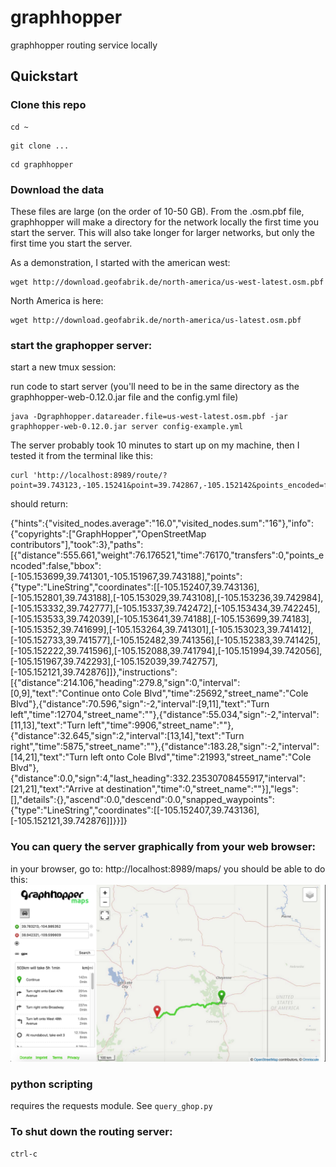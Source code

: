 # graphhopper
graphhopper routing service locally
## Quickstart
### Clone this repo
```
cd ~
```

```
git clone ...
```

```
cd graphhopper
```
### Download the data
These files are large (on the order of 10-50 GB).  From the .osm.pbf file, graphhopper will make a directory for the network locally the first time you start the server.  This will also take longer for larger networks, but only the first time you start the server.

As a demonstration, I started with the american west:
```
wget http://download.geofabrik.de/north-america/us-west-latest.osm.pbf
```

North America is here:
```
wget http://download.geofabrik.de/north-america/us-latest.osm.pbf
```

### start the graphopper server:
start a new tmux session:

run code to start server (you'll need to be in the same directory as the graphhopper-web-0.12.0.jar file and the config.yml file)
```
java -Dgraphhopper.datareader.file=us-west-latest.osm.pbf -jar graphhopper-web-0.12.0.jar server config-example.yml
```
The server probably took 10 minutes to start up on my machine, then I tested it from the terminal like this:

```
curl 'http://localhost:8989/route/?point=39.743123,-105.15241&point=39.742867,-105.152142&points_encoded=false'
```
should return:

{"hints":{"visited_nodes.average":"16.0","visited_nodes.sum":"16"},"info":{"copyrights":["GraphHopper","OpenStreetMap contributors"],"took":3},"paths":[{"distance":555.661,"weight":76.176521,"time":76170,"transfers":0,"points_encoded":false,"bbox":[-105.153699,39.741301,-105.151967,39.743188],"points":{"type":"LineString","coordinates":[[-105.152407,39.743136],[-105.152801,39.743188],[-105.153029,39.743108],[-105.153236,39.742984],[-105.153332,39.742777],[-105.15337,39.742472],[-105.153434,39.742245],[-105.153533,39.742039],[-105.153641,39.74188],[-105.153699,39.74183],[-105.15352,39.741699],[-105.153264,39.741301],[-105.153023,39.741412],[-105.152733,39.741577],[-105.152482,39.741356],[-105.152383,39.741425],[-105.152222,39.741596],[-105.152088,39.741794],[-105.151994,39.742056],[-105.151967,39.742293],[-105.152039,39.742757],[-105.152121,39.742876]]},"instructions":[{"distance":214.106,"heading":279.8,"sign":0,"interval":[0,9],"text":"Continue onto Cole Blvd","time":25692,"street_name":"Cole Blvd"},{"distance":70.596,"sign":-2,"interval":[9,11],"text":"Turn left","time":12704,"street_name":""},{"distance":55.034,"sign":-2,"interval":[11,13],"text":"Turn left","time":9906,"street_name":""},{"distance":32.645,"sign":2,"interval":[13,14],"text":"Turn right","time":5875,"street_name":""},{"distance":183.28,"sign":-2,"interval":[14,21],"text":"Turn left onto Cole Blvd","time":21993,"street_name":"Cole Blvd"},{"distance":0.0,"sign":4,"last_heading":332.23530708455917,"interval":[21,21],"text":"Arrive at destination","time":0,"street_name":""}],"legs":[],"details":{},"ascend":0.0,"descend":0.0,"snapped_waypoints":{"type":"LineString","coordinates":[[-105.152407,39.743136],[-105.152121,39.742876]]}}]}

### You can query the server graphically from your web browser:

in your browser, go to:
http://localhost:8989/maps/
you should be able to do this:
![graphopper UI](./ghop_screenshot.png)
### python scripting
requires the requests module.  See ```query_ghop.py```


### To shut down the routing server:
```
ctrl-c
```
